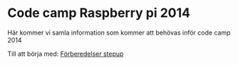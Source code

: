 Code camp Raspberry pi 2014
===========================

Här kommer vi samla information som kommer att behövas inför code camp 2014

Till att börja med: [Förberedelser stepup](STEPUP.md)
